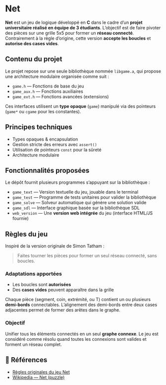 # Net 

**Net** est un jeu de logique développé en **C** dans le cadre d’un **projet universitaire réalisé en équipe de 3 étudiants**. L’objectif est de faire pivoter des pièces sur une grille 5x5 pour former un **réseau connecté**. Contrairement à la règle d’origine, cette version **accepte les boucles** et **autorise des cases vides**.

## Contenu du projet

Le projet repose sur une seule bibliothèque nommée `libgame.a`, qui propose une architecture modulaire organisée comme suit :

- `game.h` — Fonctions de base du jeu  
- `game_aux.h` — Fonctions auxiliaires  
- `game_ext.h` — Fonctions avancées (extensions)  

Ces interfaces utilisent un **type opaque** (`game`) manipulé via des pointeurs (`game*` ou `cgame` pour les constantes).

## Principes techniques

- Types opaques & encapsulation  
- Gestion stricte des erreurs avec `assert()`  
- Utilisation de pointeurs `const` pour la sûreté  
- Architecture modulaire

## Fonctionnalités proposées

Le dépôt fournit plusieurs programmes s’appuyant sur la bibliothèque :

- `game_text` — Version textuelle du jeu, jouable dans le terminal  
- `game_test` — Programme de tests unitaires pour valider la bibliothèque  
- `game_solve` — Solveur automatique qui génère une solution valide  
- `game_sdl` — Interface graphique basée sur la bibliothèque SDL  
- `web_version` — Une **version web intégrée** du jeu (interface HTML/JS fournie)  

## Règles du jeu

Inspiré de la version originale de Simon Tatham :

> Faites tourner les pièces pour former un seul réseau connecté, sans boucles.

### Adaptations apportées

- Les boucles sont **autorisées**
- Des **cases vides** peuvent apparaître dans la grille

Chaque pièce (segment, coin, extrémité, ou T) contient un ou plusieurs **demi-bords** connectables. L’alignement des demi-bords entre deux cases adjacentes permet de former des arêtes dans le graphe.

### Objectif

Unifier tous les éléments connectés en un seul **graphe connexe**. Le jeu est considéré comme résolu quand toutes les connexions sont valides et forment un réseau complet.

## 🔗 Références

- [Règles originales du jeu Net](https://www.chiark.greenend.org.uk/sgtatham/puzzles/js/net.html)
- [Wikipedia — Net (puzzle)](https://en.wikipedia.org/wiki/Net)
